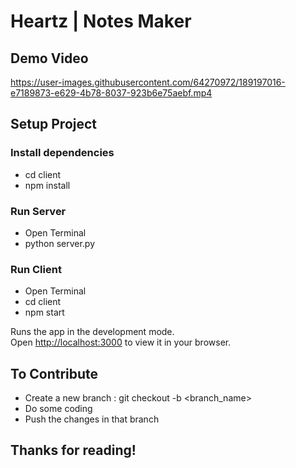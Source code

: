 # Heartz | Notes Maker

## Demo Video
https://user-images.githubusercontent.com/64270972/189197016-e7189873-e629-4b78-8037-923b6e75aebf.mp4

## Setup Project

### Install dependencies

-   cd client
-   npm install

### Run Server

-   Open Terminal
-   python server.py

### Run Client

-   Open Terminal
-   cd client
-   npm start

Runs the app in the development mode.\
Open [http://localhost:3000](http://localhost:3000) to view it in your browser.

## To Contribute

-   Create a new branch : git checkout -b <branch_name>
-   Do some coding
-   Push the changes in that branch

## Thanks for reading!
